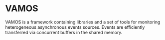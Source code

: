 # VAMOS

VAMOS is a framework containing libraries and a set of tools for monitoring
heterogeneous asynchronous events sources. Events are efficiently transferred
via concurrent buffers in the shared memory.
